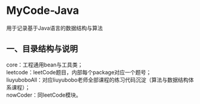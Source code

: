 # MyCode-Java
用于记录基于Java语言的数据结构与算法<br>

## 一、目录结构与说明
core：工程通用bean与工具类；<br>
leetcode：leetCode题目，内部每个package对应一个题号；<br>
liuyuboboAll：对应liuyubobo老师全部课程的练习代码沉淀（算法与数据结构体系课程）；<br>
nowCoder：同leetCode模块。